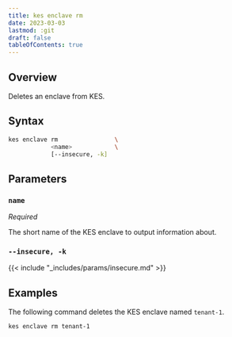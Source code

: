 ```yaml
---
title: kes enclave rm
date: 2023-03-03
lastmod: :git
draft: false
tableOfContents: true
---
```


## Overview

Deletes an enclave from KES.

## Syntax

```sh
kes enclave rm                \
            <name>            \
            [--insecure, -k] 
```

## Parameters

### `name`

_Required_

The short name of the KES enclave to output information about.

### `--insecure, -k`

{{< include "_includes/params/insecure.md" >}}

## Examples

The following command deletes the KES enclave named `tenant-1`.

```sh {.copy}
kes enclave rm tenant-1
```
